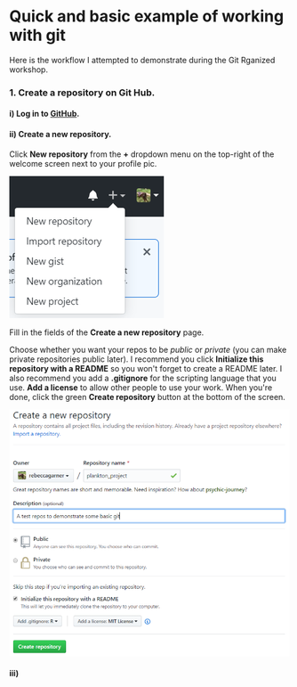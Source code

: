 # Quick and basic example of working with git

Here is the workflow I attempted to demonstrate during the Git Rganized workshop.

### 1. Create a repository on Git Hub.

#### i) Log in to [GitHub](https://github.com/login "GitHub login").  

#### ii) Create a __new repository__.

Click __New repository__ from the __+__ dropdown menu on the top-right of the welcome screen next to your profile pic.

![](screenshots/github_new_repos_dropdown.png)

Fill in the fields of the __Create a new repository__ page.  

Choose whether you want your repos to be _public_ or _private_ (you can make private repositories public later). I recommend you click __Initialize this repository with a README__ so you won't forget to create a README later.  I also recommend you add a __.gitignore__ for the scripting language that you use. __Add a license__ to allow other people to use your work. When you're done, click the green __Create repository__ button at the bottom of the screen.

![](screenshots/github_create_repos.png)

#### iii) 